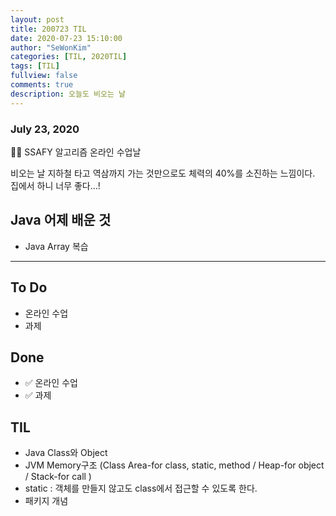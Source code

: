 ```yaml
---
layout: post
title: 200723 TIL
date: 2020-07-23 15:10:00
author: "SeWonKim"
categories: [TIL, 2020TIL]
tags: [TIL]
fullview: false
comments: true
description: 오늘도 비오는 날
---
```


### July 23, 2020

👨‍💻 SSAFY 알고리즘 온라인 수업날

비오는 날 지하철 타고 역삼까지 가는 것만으로도 체력의 40%를 소진하는 느낌이다.  
집에서 하니 너무 좋다...!

## Java 어제 배운 것

- Java Array 복습

---

## To Do

- 온라인 수업
- 과제

## Done

- ✅ 온라인 수업
- ✅ 과제

## TIL

- Java Class와 Object
- JVM Memory구조 (Class Area-for class, static, method / Heap-for object / Stack-for call )
- static : 객체를 만들지 않고도 class에서 접근할 수 있도록 한다.
- 패키지 개념
